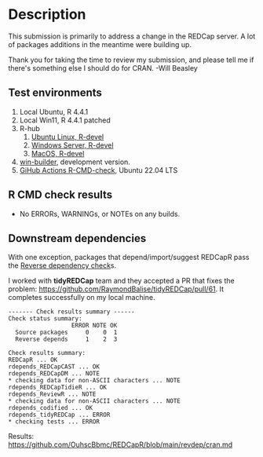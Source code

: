 Description
===============================================

This submission is primarily to address a change in the REDCap server.  A lot of packages additions in the meantime were building up.

Thank you for taking the time to review my submission, and please tell me if there's something else I should do for CRAN.  -Will Beasley

Test environments
-----------------------------------------------

1. Local Ubuntu, R 4.4.1
2. Local Win11, R 4.4.1 patched
3. R-hub
    1. [Ubuntu Linux, R-devel](https://github.com/OuhscBbmc/REDCapR/actions/runs/10748844649/job/29817754743)
    2. [Windows Server, R-devel](https://github.com/OuhscBbmc/REDCapR/actions/runs/10748844649/job/29817754878)
    3. [MacOS, R-devel](https://github.com/OuhscBbmc/REDCapR/actions/runs/10748844649/job/29817754969)
4. [win-builder](https://win-builder.r-project.org/6a44Y48qLSlw/), development version.
5. [GiHub Actions R-CMD-check](https://github.com/OuhscBbmc/REDCapR/actions/workflows/check-release.yaml), Ubuntu 22.04 LTS

R CMD check results
-----------------------------------------------

* No ERRORs, WARNINGs, or NOTEs on any builds.


Downstream dependencies
-----------------------------------------------

With one exception,
packages that depend/import/suggest REDCapR pass the 
[Reverse dependency check](https://github.com/OuhscBbmc/REDCapR/actions/workflows/recheck.yml)s.

I worked with **tidyREDCap** team and they accepted a PR that fixes the problem:
<https://github.com/RaymondBalise/tidyREDCap/pull/61>.
It completes successfully on my local machine.

```
------- Check results summary ------
Check status summary:
                  ERROR NOTE OK
  Source packages     0    0  1
  Reverse depends     1    2  3

Check results summary:
REDCapR ... OK
rdepends_REDCapCAST ... OK
rdepends_REDCapDM ... NOTE
* checking data for non-ASCII characters ... NOTE
rdepends_REDCapTidieR ... OK
rdepends_ReviewR ... NOTE
* checking data for non-ASCII characters ... NOTE
rdepends_codified ... OK
rdepends_tidyREDCap ... ERROR
* checking tests ... ERROR
```

Results: <https://github.com/OuhscBbmc/REDCapR/blob/main/revdep/cran.md>
